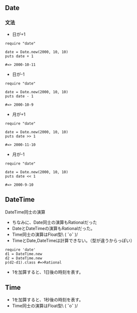 ## Date

### 文法
- 日が+1
```
require "date"

date = Date.new(2000, 10, 10)
puts date + 1

#=> 2000-10-11
```
- 日が-1
```
require "date"

date = Date.new(2000, 10, 10)
puts date - 1

#=> 2000-10-9
```
- 月が+1
```
require "date"

date = Date.new(2000, 10, 10)
puts date >> 1

#=> 2000-11-10
```
- 月が-1
```
require "date"

date = Date.new(2000, 10, 10)
puts date << 1

#=> 2000-9-10
```

## DateTime
DateTime同士の演算
- ちなみに、Date同士の演算もRationalだった
- DateとDateTimeの演算もRationalだった。
- Time同士の演算はFloat型\ ( ˆoˆ )/
- TimeとDate,DateTimeは計算できない。（型が違うからっぽい）
```
require 'date'
d1 = DateTime.new
d2 = DateTime.new
p(d2-d1).class #=>Rational
```

- 1を加算すると、1日後の時刻を表す。

## Time
- 1を加算すると、1秒後の時刻を表す。
- Time同士の演算はFloat型\ ( ˆoˆ )/
